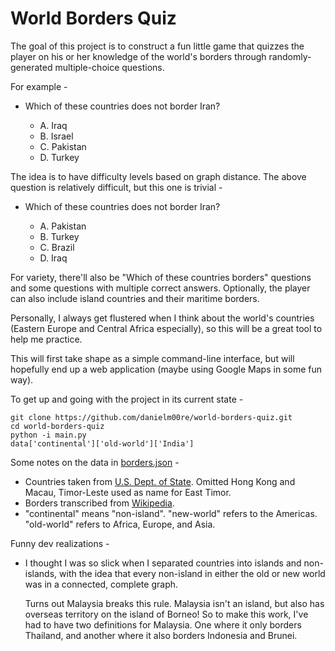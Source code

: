 # World Borders Quiz

The goal of this project is to construct a fun little game that quizzes the player on his or her knowledge of the world's borders through randomly-generated multiple-choice questions.

For example -

* Which of these countries does not border Iran?

    * A. Iraq
    * B. Israel
    * C. Pakistan
    * D. Turkey

The idea is to have difficulty levels based on graph distance. The above question is relatively difficult, but this one is trivial -

* Which of these countries does not border Iran?

    * A. Pakistan
    * B. Turkey
    * C. Brazil
    * D. Iraq

For variety, there'll also be "Which of these countries borders" questions and some questions with multiple correct answers. Optionally, the player can also include island countries and their maritime borders.

Personally, I always get flustered when I think about the world's countries (Eastern Europe and Central Africa especially), so this will be a great tool to help me practice.

This will first take shape as a simple command-line interface, but will hopefully end up a web application (maybe using Google Maps in some fun way).

To get up and going with the project in its current state -

```
git clone https://github.com/danielm00re/world-borders-quiz.git
cd world-borders-quiz
python -i main.py
data['continental']['old-world']['India']
```

Some notes on the data in [borders.json](/borders.json) -

* Countries taken from [U.S. Dept. of State](https://www.state.gov/misc/list/index.htm). Omitted Hong Kong and Macau, Timor-Leste used as name for East Timor.
* Borders transcribed from [Wikipedia](https://en.wikipedia.org/wiki/List_of_countries_and_territories_by_land_and_maritime_borders).
* "continental" means "non-island". "new-world" refers to the Americas. "old-world" refers to Africa, Europe, and Asia.

Funny dev realizations -

* I thought I was so slick when I separated countries into islands and non-islands, with the idea that every non-island in either the old or new world was in a connected, complete graph.

    Turns out Malaysia breaks this rule. Malaysia isn't an island, but also has overseas territory on the island of Borneo! So to make this work, I've had to have two definitions for Malaysia. One where it only borders Thailand, and another where it also borders Indonesia and Brunei.